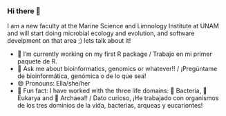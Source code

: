 ### Hi there 👋

I am a new faculty at the Marine Science and Limnology Institute at UNAM and will start doing microbial ecology and evolution, and software develpment on that area ;) lets talk about it!

- 🔭 I’m currently working on my first R package / Trabajo en mi primer paquete de R.
- 💬 Ask me about bioinformatics, genomics or whatever!! / ¡Pregúntame de bioinformática, genómica o de lo que sea!
- 😄 Pronouns: Ella/she/her
- :ocean: Fun fact: I have worked with the three life domains: 🦠 Bacteria,  :monkey: Eukarya and 🦠 Archaea!! / Dato curioso, ¡He trabajado con organismos de los tres dominios de la vida, bacterias, arqueas y eucariontes! 

